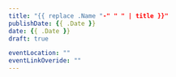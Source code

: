```yaml
---
title: "{{ replace .Name "-" " " | title }}"
publishDate: {{ .Date }}
date: {{ .Date }}
draft: true

eventLocation: ""
eventLinkOveride: ""
---
```


